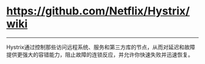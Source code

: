 # https://github.com/Netflix/Hystrix/wiki
*****
Hystrix通过控制那些访问远程系统、服务和第三方库的节点，从而对延迟和故障提供更强大的容错能力，阻止故障的连锁反应，并允许你快速失败并迅速恢复。
